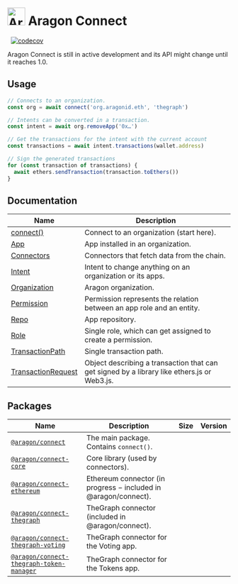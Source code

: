 # <img width="40" src="https://user-images.githubusercontent.com/36158/85041270-9bbd6680-b181-11ea-9dbd-0871289b63f8.png" alt="Aragon Connect"> Aragon Connect

[<img src="https://img.shields.io/github/package-json/v/aragon/connect?label=npm" alt="" />](https://www.npmjs.com/package/@aragon/connect) [<img src="https://img.shields.io/bundlephobia/minzip/@aragon/connect" alt="" />](https://bundlephobia.com/result?p=@aragon/connect) [![codecov](https://codecov.io/gh/aragon/connect/branch/master/graph/badge.svg)](https://codecov.io/gh/aragon/connect)

Aragon Connect is still in active development and its API might change until it reaches 1.0.

## Usage

```js
// Connects to an organization.
const org = await connect('org.aragonid.eth', 'thegraph')

// Intents can be converted in a transaction.
const intent = await org.removeApp('0x…')

// Get the transactions for the intent with the current account
const transactions = await intent.transactions(wallet.address)

// Sign the generated transactions
for (const transaction of transactions) {
  await ethers.sendTransaction(transaction.toEthers())
}
```

## Documentation

| Name                                                  | Description                                                                                 |
| ----------------------------------------------------- | ------------------------------------------------------------------------------------------- |
| [connect()](docs/api/connect.md)                      | Connect to an organization (start here).                                                    |
| [App](docs/api/app.md)                                | App installed in an organization.                                                           |
| [Connectors](docs/api/connectors.md)                  | Connectors that fetch data from the chain.                                                  |
| [Intent](docs/api/intent.md)                          | Intent to change anything on an organization or its apps.                                   |
| [Organization](docs/api/organization.md)              | Aragon organization.                                                                        |
| [Permission](docs/api/permission.md)                  | Permission represents the relation between an app role and an entity.                       |
| [Repo](docs/api/repo.md)                              | App repository.                                                                             |
| [Role](docs/api/role.md)                              | Single role, which can get assigned to create a permission.                                 |
| [TransactionPath](docs/api/transaction-path.md)       | Single transaction path.                                                                    |
| [TransactionRequest](docs/api/transaction-request.md) | Object describing a transaction that can get signed by a library like ethers.js or Web3.js. |

## Packages

| Name                                                                                | Description                                                     | Size                                                                                                                                                                               | Version                                                                                                                                                            |
| ----------------------------------------------------------------------------------- | --------------------------------------------------------------- | ---------------------------------------------------------------------------------------------------------------------------------------------------------------------------------- | ------------------------------------------------------------------------------------------------------------------------------------------------------------------ |
| [`@aragon/connect`](packages/connect)                                               | The main package. Contains `connect()`.                         | [<img src="https://img.shields.io/bundlephobia/minzip/@aragon/connect" alt="" />](https://bundlephobia.com/result?p=@aragon/connect)                                               | [<img src="https://img.shields.io/github/package-json/v/aragon/connect?label=npm" alt="" />](https://www.npmjs.com/package/@aragon/connect)                        |
| [`@aragon/connect-core`](packages/connect-core)                                     | Core library (used by connectors).                              | [<img src="https://img.shields.io/bundlephobia/minzip/@aragon/connect-core" alt="" />](https://bundlephobia.com/result?p=@aragon/connect-core)                                     | [<img src="https://img.shields.io/github/package-json/v/aragon/connect?label=npm" alt="" />](https://www.npmjs.com/package/@aragon/connect-core)                   |
| [`@aragon/connect-ethereum`](packages/connect-ethereum)                             | Ethereum connector (in progress − included in @aragon/connect). | [<img src="https://img.shields.io/bundlephobia/minzip/@aragon/connect-ethereum" alt="" />](https://bundlephobia.com/result?p=@aragon/connect-ethereum)                             | [<img src="https://img.shields.io/github/package-json/v/aragon/connect?label=npm" alt="" />](https://www.npmjs.com/package/@aragon/connect-ethereum)               |
| [`@aragon/connect-thegraph`](packages/connect-thegraph)                             | TheGraph connector (included in @aragon/connect).               | [<img src="https://img.shields.io/bundlephobia/minzip/@aragon/connect-thegraph" alt="" />](https://bundlephobia.com/result?p=@aragon/connect-thegraph)                             | [<img src="https://img.shields.io/github/package-json/v/aragon/connect?label=npm" alt="" />](https://www.npmjs.com/package/@aragon/connect-thegraph)               |
| [`@aragon/connect-thegraph-voting`](packages/connect-thegraph-voting)               | TheGraph connector for the Voting app.                          | [<img src="https://img.shields.io/bundlephobia/minzip/@aragon/connect-thegraph-voting" alt="" />](https://bundlephobia.com/result?p=@aragon/connect-thegraph-voting)               | [<img src="https://img.shields.io/github/package-json/v/aragon/connect?label=npm" alt="" />](https://www.npmjs.com/package/@aragon/connect-thegraph-voting)        |
| [`@aragon/connect-thegraph-token-manager`](packages/connect-thegraph-token-manager) | TheGraph connector for the Tokens app.                          | [<img src="https://img.shields.io/bundlephobia/minzip/@aragon/connect-thegraph-token-manager" alt="" />](https://bundlephobia.com/result?p=@aragon/connect-thegraph-token-manager) | [<img src="https://img.shields.io/github/package-json/v/aragon/connect?label=npm" alt="" />](https://www.npmjs.com/package/@aragon/connect-thegraph-token-manager) |
